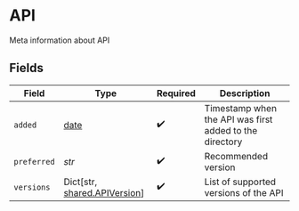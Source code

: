 # API

Meta information about API


## Fields

| Field                                                                | Type                                                                 | Required                                                             | Description                                                          |
| -------------------------------------------------------------------- | -------------------------------------------------------------------- | -------------------------------------------------------------------- | -------------------------------------------------------------------- |
| `added`                                                              | [date](https://docs.python.org/3/library/datetime.html#date-objects) | :heavy_check_mark:                                                   | Timestamp when the API was first added to the directory              |
| `preferred`                                                          | *str*                                                                | :heavy_check_mark:                                                   | Recommended version                                                  |
| `versions`                                                           | Dict[str, [shared.APIVersion](../../models/shared/apiversion.md)]    | :heavy_check_mark:                                                   | List of supported versions of the API                                |